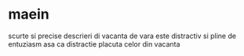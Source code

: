 # maein
scurte si precise descrieri di vacanta de vara este distractiv si pline de entuziasm asa ca distractie placuta celor din vacanta 
